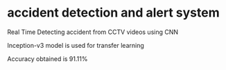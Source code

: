# accident detection and alert system
Real Time Detecting accident from CCTV videos using CNN

Inception-v3 model is used for transfer learning

Accuracy obtained is 91.11%
